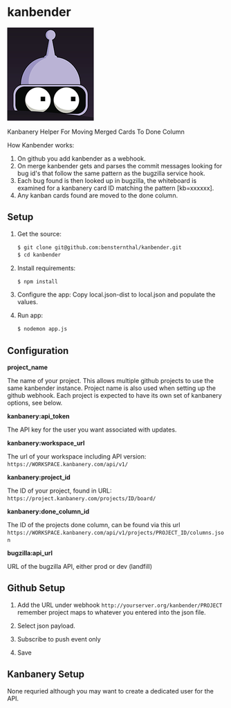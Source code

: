 kanbender
=========

![kanbender](docs/bender-sm.png)

Kanbanery Helper For Moving Merged Cards To Done Column

How Kanbender works:

1. On github you add kanbender as a webhook.
2. On merge kanbender gets and parses the commit messages looking for bug id's
that follow the same pattern as the bugzilla service hook.
3. Each bug found is then looked up in bugzilla, the whiteboard is examined for a
kanbanery card ID matching the pattern [kb=xxxxxx].
4. Any kanban cards found are moved to the done column.


Setup
-----

1. Get the source:

   ```sh
   $ git clone git@github.com:bensternthal/kanbender.git
   $ cd kanbender
   ```

2. Install requirements:

   ```sh
   $ npm install
   ```

3. Configure the app:
Copy local.json-dist to local.json and populate the values.


4. Run app:

   ```sh
   $ nodemon app.js
   ```

Configuration
-----
__project\_name__

The name of your project. This allows multiple github projects
to use the same kanbender instance. Project name is also used when setting up the
github webhook. Each project is expected to have its own set of kanbanery options, see below.

__kanbanery:api\_token__

The API key for the user you want associated with updates.


__kanbanery:workspace\_url__

The url of your workspace including API version: `https://WORKSPACE.kanbanery.com/api/v1/`

__kanbanery:project\_id__

The ID of your project, found in URL: `https://project.kanbanery.com/projects/ID/board/`

__kanbanery:done\_column\_id__

The ID of the projects done column, can be found via this url `https://WORKSPACE.kanbanery.com/api/v1/projects/PROJECT_ID/columns.json`

__bugzilla:api\_url__

URL of the bugzilla API, either prod or dev (landfill)

Github Setup
-----
1. Add the URL under webhook `http://yourserver.org/kanbender/PROJECT` remember
project maps to whatever you entered into the json file.

2. Select json payload.

3. Subscribe to push event only

4. Save


Kanbanery Setup
-----
None requried although you may want to create a dedicated user for the API.

